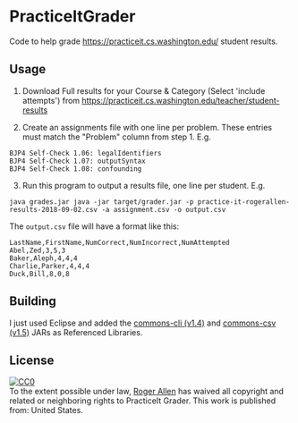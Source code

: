 # PracticeItGrader

Code to help grade https://practiceit.cs.washington.edu/ student results.

## Usage

1. Download Full results for your Course & Category (Select 'include attempts') from https://practiceit.cs.washington.edu/teacher/student-results 

2. Create an assignments file with one line per problem.  These entries must match the "Problem" column from step 1. E.g.

```
BJP4 Self-Check 1.06: legalIdentifiers
BJP4 Self-Check 1.07: outputSyntax
BJP4 Self-Check 1.08: confounding
```

3. Run this program to output a results file, one line per student. E.g.

`java grades.jar java -jar target/grader.jar -p practice-it-rogerallen-results-2018-09-02.csv -a assignment.csv -o output.csv`

The `output.csv` file will have a format like this:

```
LastName,FirstName,NumCorrect,NumIncorrect,NumAttempted
Abel,Zed,3,5,3
Baker,Aleph,4,4,4
Charlie,Parker,4,4,4
Duck,Bill,8,0,8
```
## Building

I just used Eclipse and added the [commons-cli (v1.4)](https://www.apache.org/dist/commons/cli/binaries/) and [commons-csv (v1.5)](https://www.apache.org/dist/commons/csv/binaries/) JARs as Referenced Libraries.

## License

<p xmlns:dct="http://purl.org/dc/terms/" xmlns:vcard="http://www.w3.org/2001/vcard-rdf/3.0#">
  <a rel="license"
     href="http://creativecommons.org/publicdomain/zero/1.0/">
    <img src="http://i.creativecommons.org/p/zero/1.0/88x31.png" style="border-style: none;" alt="CC0" />
  </a>
  <br />
  To the extent possible under law,
  <a rel="dct:publisher"
     href="https://github.com/rogerallen/PracticeItGrader">
    <span property="dct:title">Roger Allen</span></a>
  has waived all copyright and related or neighboring rights to
  <span property="dct:title">PracticeIt Grader</span>.
This work is published from:
<span property="vcard:Country" datatype="dct:ISO3166"
      content="US" about="https://github.com/rogerallen/PracticeItGrader">
  United States</span>.
</p>
